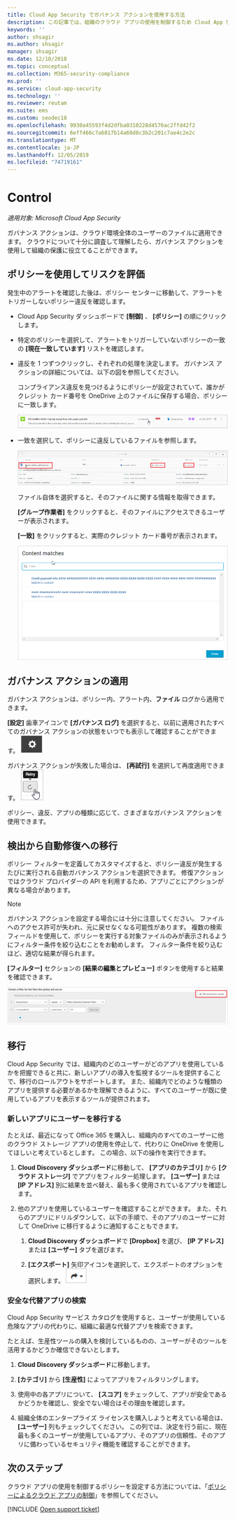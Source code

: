 ```yaml
---
title: Cloud App Security でガバナンス アクションを使用する方法
description: この記事では、組織のクラウド アプリの使用を制御するため Cloud App Security で実施できるガバナンス アクションについて説明します。
keywords: ''
author: shsagir
ms.author: shsagir
manager: shsagir
ms.date: 12/10/2018
ms.topic: conceptual
ms.collection: M365-security-compliance
ms.prod: ''
ms.service: cloud-app-security
ms.technology: ''
ms.reviewer: reutam
ms.suite: ems
ms.custom: seodec18
ms.openlocfilehash: 9930a45593f4d2dfba0310228d4576ac2ffd42f2
ms.sourcegitcommit: 6eff466c7a6817b14a60d8c3b2c201c7ae4c2e2c
ms.translationtype: MT
ms.contentlocale: ja-JP
ms.lasthandoff: 12/05/2019
ms.locfileid: "74719161"
---
```

# <a name="control"></a>Control

*適用対象: Microsoft Cloud App Security*

ガバナンス アクションは、クラウド環境全体のユーザーのファイルに適用できます。 クラウドについて十分に調査して理解したら、ガバナンス アクションを使用して組織の保護に役立てることができます。

## <a name="use-policies-to-assess-risk"></a>ポリシーを使用してリスクを評価

発生中のアラートを確認した後は、ポリシー センターに移動して、アラートをトリガーしないポリシー違反を確認します。

- Cloud App Security ダッシュボードで **[制御]** 、 **[ポリシー]** の順にクリックします。

- 特定のポリシーを選択して、アラートをトリガーしていないポリシーの一致の **[現在一致しています]** リストを確認します。

- 違反を 1 つずつクリックし、それぞれの処理を決定します。 ガバナンス アクションの詳細については、以下の図を参照してください。

    コンプライアンス違反を見つけるようにポリシーが設定されていて、誰かがクレジット カード番号を OneDrive 上のファイルに保存する場合、ポリシーに一致します。

    ![PCI 一致](media/pci-matches.png "pci 一致")

- 一致を選択して、ポリシーに違反しているファイルを参照します。

    ![PCI コンテンツの一致](media/pci-content-matches.png "pci コンテンツ一致")

    ファイル自体を選択すると、そのファイルに関する情報を取得できます。

    **[グループ作業者]** をクリックすると、そのファイルにアクセスできるユーザーが表示されます。

    **[一致]** をクリックすると、実際のクレジット カード番号が表示されます。

    ![クレジットカード番号と一致するコンテンツ](media/content-matches-ccn.png "クレジットカード番号と一致するコンテンツ")

## <a name="apply-governance-actions"></a>ガバナンス アクションの適用

ガバナンス アクションは、ポリシー内、アラート内、**ファイル** ログから適用できます。

**[設定]** 歯車アイコンで **[ガバナンス ログ]** を選択すると、以前に適用されたすべてのガバナンス アクションの状態をいつでも表示して確認することができます。 ![設定アイコン](media/settings-icon.png "settings アイコン ")

ガバナンス アクションが失敗した場合は、 **[再試行]** を選択して再度適用できます。 ![再試行アイコン](media/retry-icon.png "retry アイコン ")

ポリシー、違反、アプリの種類に応じて、さまざまなガバナンス アクションを使用できます。

## <a name="move-from-detection-to-automatic-remediation"></a>検出から自動修復への移行

ポリシー フィルターを定義してカスタマイズすると、ポリシー違反が発生するたびに実行される自動ガバナンス アクションを選択できます。
修復アクションではクラウド プロバイダーの API を利用するため、アプリごとにアクションが異なる場合があります。

> [!NOTE]
> ガバナンス アクションを設定する場合には十分に注意してください。 ファイルへのアクセス許可が失われ、元に戻せなくなる可能性があります。
> 複数の検索フィールドを使用して、ポリシーを実行する対象ファイルのみが表示されるようにフィルター条件を絞り込むことをお勧めします。 フィルター条件を絞り込むほど、適切な結果が得られます。
>
> **[フィルター]** セクションの **[結果の編集とプレビュー]** ボタンを使用すると結果を確認できます。

![ファイルポリシーの編集と結果のプレビュー](media/file-policy-edit-and-preview-results.png "ファイル ポリシーの編集とプレビュー結果")

## <a name="migration"></a>移行

Cloud App Security では、組織内のどのユーザーがどのアプリを使用しているかを把握できると共に、新しいアプリの導入を監視するツールを提供することで、移行のロールアウトをサポートします。 また、組織内でどのような種類のアプリを提供する必要があるかを理解できるように、すべてのユーザーが既に使用しているアプリを表示するツールが提供されます。

### <a name="migrate-your-users-to-a-new-app"></a>新しいアプリにユーザーを移行する

たとえば、最近になって Office 365 を購入し、組織内のすべてのユーザーに他のクラウド ストレージ アプリの使用を停止して、代わりに OneDrive を使用してほしいと考えているとします。 この場合、以下の操作を実行できます。

1. **Cloud Discovery ダッシュボード**に移動して、 **[アプリのカテゴリ]** から **[クラウド ストレージ]** でアプリをフィルター処理します。 **[ユーザー]** または **[IP アドレス]** 別に結果を並べ替え、最も多く使用されているアプリを確認します。

2. 他のアプリを使用しているユーザーを確認することができます。 また、それらのアプリにドリルダウンして、以下の手順で、そのアプリのユーザーに対して OneDrive に移行するように通知することもできます。

    1. **Cloud Discovery ダッシュボード**で **[Dropbox]** を選び、 **[IP アドレス]** または **[ユーザー]** タブを選びます。

    2. **[エクスポート]** 矢印アイコンを選択して、エクスポートのオプションを選択します。 ![矢印アイコン](media/arrow-icon.png "arrow アイコン ")

### <a name="find-more-secure-alternatives"></a>安全な代替アプリの検索

Cloud App Security サービス カタログを使用すると、ユーザーが使用している危険なアプリの代わりに、組織に最適な代替アプリを検索できます。

たとえば、生産性ツールの購入を検討しているものの、ユーザーがそのツールを活用するかどうか確信できないとします。

1. **Cloud Discovery ダッシュボード**に移動します。

2. **[カテゴリ]** から **[生産性]** によってアプリをフィルタリングします。

3. 使用中の各アプリについて、 **[スコア]** をチェックして、アプリが安全であるかどうかを確認し、安全でない場合はその理由を確認します。

4. 組織全体のエンタープライズ ライセンスを購入しようと考えている場合は、 **[ユーザー]** 列もチェックしてください。 この列では、決定を行う前に、現在最も多くのユーザーが使用しているアプリ、そのアプリの信頼性、そのアプリに備わっているセキュリティ機能を確認することができます。

## <a name="next-steps"></a>次のステップ

クラウド アプリの使用を制御するポリシーを設定する方法については、「[ポリシーによるクラウド アプリの制御](control-cloud-apps-with-policies.md)」を参照してください。

[!INCLUDE [Open support ticket](includes/support.md)]
